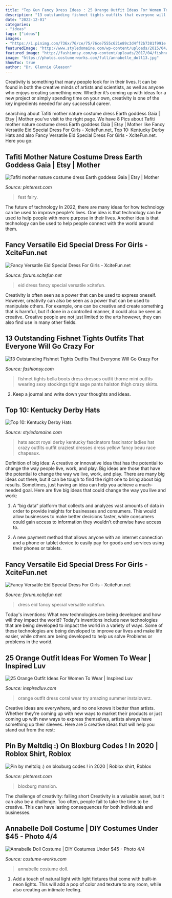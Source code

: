 ```yaml
---
title: "Top Gun Fancy Dress Ideas : 25 Orange Outfit Ideas For Women To Wear"
description: "13 outstanding fishnet tights outfits that everyone will go crazy for"
date: "2022-12-01"
categories:
- "ideas"
tags: ["ideas"]
images:
- "https://i.pinimg.com/736x/76/ce/75/76ce7555c621e89c3d4ff2b7381f991e.jpg"
featuredImage: "http://www.styledomaine.com/wp-content/uploads/2015/04/derby12.jpg"
featured_image: "http://fashionsy.com/wp-content/uploads/2017/04/fishnet-tights-outfit-3-1.jpg"
image: "https://photos.costume-works.com/full/annabelle_doll13.jpg"
ShowToc: true
author: "Dr. Glennie Gleason"
---
```



Creativity is something that many people look for in their lives. It can be found in both the creative minds of artists and scientists, as well as anyone who enjoys creating something new. Whether it’s coming up with ideas for a new project or simply spending time on your own, creativity is one of the key ingredients needed for any successful career.

	

		
searching about Tafiti mother nature costume dress Earth goddess Gaia | Etsy | Mother you've visit to the right page. We have 8 Pics about Tafiti mother nature costume dress Earth goddess Gaia | Etsy | Mother like Fancy Versatile Eid Special Dress For Girls - XciteFun.net, Top 10: Kentucky Derby Hats and also Fancy Versatile Eid Special Dress For Girls - XciteFun.net. Here you go:
		
    
## Tafiti Mother Nature Costume Dress Earth Goddess Gaia | Etsy | Mother

<img loading=lazy src="https://i.pinimg.com/736x/76/ce/75/76ce7555c621e89c3d4ff2b7381f991e.jpg" onerror="this.onerror=null;this.src='https://tse2.mm.bing.net/th?id=OIP.hfAd9Xla9L7AGtAsF9qkxwHaOg&amp;pid=15.1';" alt="Tafiti mother nature costume dress Earth goddess Gaia | Etsy | Mother">

_Source: pinterest.com_

>fest fairy. 

	

The future of technology
In 2022, there are many ideas for how technology can be used to improve people's lives. One idea is that technology can be used to help people with more purpose in their lives. Another idea is that technology can be used to help people connect with the world around them.

    
## Fancy Versatile Eid Special Dress For Girls - XciteFun.net

<img loading=lazy src="https://img.xcitefun.net/users/2012/09/305897,xcitefun-fancy-versatile-eid-special-dress-for-gi.jpg" onerror="this.onerror=null;this.src='https://tse3.mm.bing.net/th?id=OIP.k1vUs5raPJpF0HVxPcphcwHaKL&amp;pid=15.1';" alt="Fancy Versatile Eid Special Dress For Girls - XciteFun.net">

_Source: forum.xcitefun.net_

>eid dress fancy special versatile xcitefun. 

	

Creativity is often seen as a power that can be used to express oneself. However, creativity can also be seen as a power that can be used to manipulate others. For example, one can be creative and create something that is harmful, but if done in a controlled manner, it could also be seen as creative. Creative people are not just limited to the arts however, they can also find use in many other fields.

    
## 13 Outstanding Fishnet Tights Outfits That Everyone Will Go Crazy For

<img loading=lazy src="http://fashionsy.com/wp-content/uploads/2017/04/fishnet-tights-outfit-3-1.jpg" onerror="this.onerror=null;this.src='https://tse2.mm.bing.net/th?id=OIP.uaTRAf8ynbFKtef_6NAAPQHaJr&amp;pid=15.1';" alt="13 Outstanding Fishnet Tights Outfits That Everyone Will Go Crazy For">

_Source: fashionsy.com_

>fishnet tights bella boots dress dresses outfit thorne mini outfits wearing sexy stockings tight sage pants halston thigh crazy skirts. 

	

2. Keep a journal and write down your thoughts and ideas.

    
## Top 10: Kentucky Derby Hats

<img loading=lazy src="http://www.styledomaine.com/wp-content/uploads/2015/04/derby12.jpg" onerror="this.onerror=null;this.src='https://tse4.mm.bing.net/th?id=OIP.Quw049_1ObmfKcV0f9fIZgHaLZ&amp;pid=15.1';" alt="Top 10: Kentucky Derby Hats">

_Source: styledomaine.com_

>hats ascot royal derby kentucky fascinators fascinator ladies hat crazy outfits outfit craziest dresses dress yellow fancy beau race chapeaux. 

	

Definition of big idea: A creative or innovative idea that has the potential to change the way people live, work, and play.
Big ideas are those that have the potential to change the way we live, work, and play. There are many big ideas out there, but it can be tough to find the right one to bring about big results. Sometimes, just having an idea can help you achieve a much-needed goal. Here are five big ideas that could change the way you live and work: 
1. A “big data” platform that collects and analyzes vast amounts of data in order to provide insights for businesses and consumers. This would allow businesses to make better decisions faster, while consumers could gain access to information they wouldn’t otherwise have access to.

2. A new payment method that allows anyone with an internet connection and a phone or tablet device to easily pay for goods and services using their phones or tablets.

    
## Fancy Versatile Eid Special Dress For Girls - XciteFun.net

<img loading=lazy src="https://img.xcitefun.net/users/2012/09/305899,xcitefun-fancy-versatile-eid-special-dress-for-gi.jpg" onerror="this.onerror=null;this.src='https://tse3.mm.bing.net/th?id=OIP.fytC8HXfx74HmtKveZDkegHaKL&amp;pid=15.1';" alt="Fancy Versatile Eid Special Dress For Girls - XciteFun.net">

_Source: forum.xcitefun.net_

>dress eid fancy special versatile xcitefun. 

	

Today's inventions: What new technologies are being developed and how will they impact the world?
Today's inventions include new technologies that are being developed to impact the world in a variety of ways. Some of these technologies are being developed to improve our lives and make life easier, while others are being developed to help us solve Problems or problems in the world.

    
## 25 Orange Outfit Ideas For Women To Wear | Inspired Luv

<img loading=lazy src="http://www.inspiredluv.com/wp-content/uploads/2016/09/20-Orange-outfit-ideas-For-Women.jpg" onerror="this.onerror=null;this.src='https://tse3.mm.bing.net/th?id=OIP.udMxguTWwBbojuxV_A4qzAHaLD&amp;pid=15.1';" alt="25 Orange Outfit Ideas For Women To Wear | Inspired Luv">

_Source: inspiredluv.com_

>orange outfit dress coral wear try amazing summer instaloverz. 

	

Creative ideas are everywhere, and no one knows it better than artists. Whether they're coming up with new ways to market their products or just coming up with new ways to express themselves, artists always have something up their sleeves. Here are 5 creative ideas that will help you stand out from the rest: 

    
## Pin By Meltdiq :) On Bloxburg Codes ! In 2020 | Roblox Shirt, Roblox

<img loading=lazy src="https://i.pinimg.com/736x/60/3b/7c/603b7c5699ad87352d0e79d79d82950e.jpg" onerror="this.onerror=null;this.src='https://tse3.mm.bing.net/th?id=OIP.od9tcQl8DuegxViDK5QFdQHaGB&amp;pid=15.1';" alt="Pin by meltdiq :) on bloxburg codes ! in 2020 | Roblox shirt, Roblox">

_Source: pinterest.com_

>bloxburg mansion. 

	

The challenge of creativity: falling short
Creativity is a valuable asset, but it can also be a challenge. Too often, people fail to take the time to be creative. This can have lasting consequences for both individuals and businesses.

    
## Annabelle Doll Costume | DIY Costumes Under $45 - Photo 4/4

<img loading=lazy src="https://photos.costume-works.com/full/annabelle_doll13.jpg" onerror="this.onerror=null;this.src='https://tse2.mm.bing.net/th?id=OIP.cHKx9Ty4lf9Z8D6meWuBswHaJ3&amp;pid=15.1';" alt="Annabelle Doll Costume | DIY Costumes Under $45 - Photo 4/4">

_Source: costume-works.com_

>annabelle costume doll. 

	

1. Add a touch of natural light with light fixtures that come with built-in neon lights. This will add a pop of color and texture to any room, while also creating an intimate feeling.

